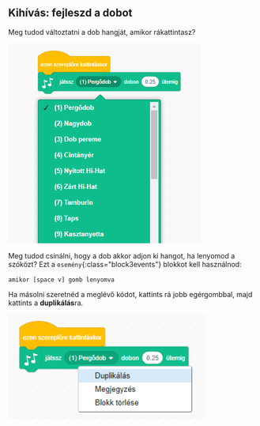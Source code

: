 ## Kihívás: fejleszd a dobot

Meg tudod változtatni a dob hangját, amikor rákattintasz?

![képernyőkép](images/band-drum-sound.png)

Meg tudod csinálni, hogy a dob akkor adjon ki hangot, ha lenyomod a szóközt? Ezt a `esemény`{:class="block3events"} blokkot kell használnod:

```blocks3
amikor [space v] gomb lenyomva
```

Ha másolni szeretnéd a meglévő kódot, kattints rá jobb egérgombbal, majd kattints a **duplikálás**ra.

![képernyőkép](images/band-duplicate-code.png)